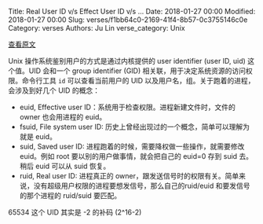 Title: Real User ID v/s Effect User ID v/s ...
Date: 2018-01-27 00:00
Modified: 2018-01-27 00:00
Slug: verses/f1bb64c0-2169-41f4-8b57-0c3755146c0e
Category: verses
Authors: Ju Lin
verse_category: Unix

[查看原文](https://en.wikipedia.org/wiki/User_identifier)

Unix 操作系统鉴别用户的方式是通过内核提供的 user identifier (user ID, uid) 这个值。UID 会和一个 group identifier (GID) 相关联，用于决定系统资源的访问权限。命令行工具 `id` 可以查看当前用户的 UID 以及用户名，组。关于跑着的进程，会涉及到好几个 UID 的概念：

* euid, Effective user ID：系统用于检查权限。进程新建文件时，文件的 owner 也会用进程的 euid。
* fsuid, File system user ID: 历史上曾经出现过的一个概念，简单可以理解为就是 euid。
* suid, Saved user ID: 进程跑着的时候，需要降权做一些操作，就需要修改 euid。例如 root 要以别的用户做事情，就会把自己的 euid=0 存到 suid 去。稍后 euid 可以从 suid 恢复。
* ruid, Real user ID: 进程真正的 owner，跟发送信号时的权限有关。简单来说，没有超级用户权限的进程要想发信号，那么自己的ruid/euid 和要发信号的那个进程的 ruid/suid 要匹配。

65534 这个 UID 其实是 -2 的补码 (2^16-2)
